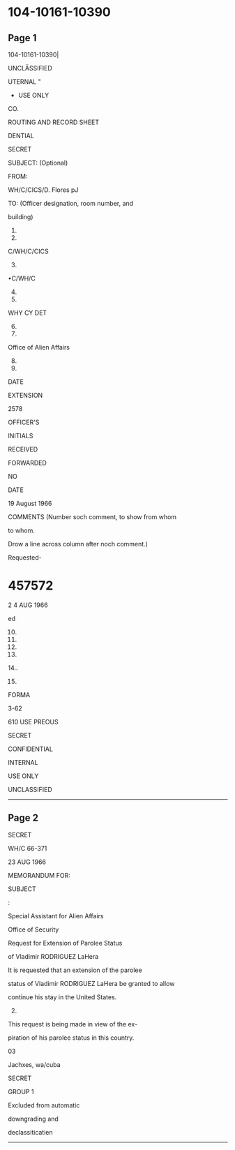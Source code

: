 # 104-10161-10390

## Page 1

104-10161-10390|

UNCLÄSSIFIED

UTERNAL "

- USE ONLY

CO.

ROUTING AND RECORD SHEET

DENTIAL

SECRET

SUBJECT: (Optional)

FROM:

WH/C/CICS/D. Flores pJ

TO: (Officer designation, room number, and

building)

1.

2.

C/WH/C/CICS

3.

•C/WH/C

4.

5.

WHY CY DET

6.

7.

Office of Alien Affairs

8.

9.

DATE

EXTENSION

2578

OFFICER'S

INITIALS

RECEIVED

FORWARDED

NO

DATE

19 August 1966

COMMENTS (Number soch comment, to show from whom

to whom.

Drow a line across column after noch comment.)

Requested-

# 457572

2 4 AUG 1966

ed

10.

11.

12.

13.

14..

15.

FORMA

3-62

610 USE PREOUS

SECRET

CONFIDENTIAL

INTERNAL

USE ONLY

UNCLASSIFIED

---

## Page 2

SECRET

WH/C 66-371

23 AUG 1966

MEMORANDUM FOR:

SUBJECT

:

Special Assistant for Alien Affairs

Office of Security

Request for Extension of Parolee Status

of Vladimir RODRIGUEZ LaHera

It is requested that an extension of the parolee

status of Vladimir RODRIGUEZ LaHera be granted to allow

continue his stay in the United States.

2.

This request is being made in view of the ex-

piration of his parolee status in this country.

03

Jachxes, wa/cuba

SECRET

GROUP 1

Excluded from automatic

downgrading and

declassiticatien

---

